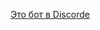[Это бот в Discordе](https://discord.com/api/oauth2/authorize?client_id=919254572642484304&permissions=8&scope=bot%20applications.commands)
